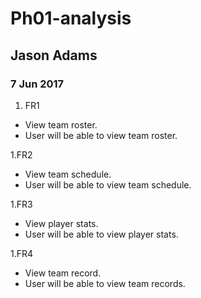
# Ph01-analysis
## Jason Adams
### 7 Jun 2017


1. FR1
- View team roster. 
- User will be able to view team roster.

1.FR2
- View team schedule.
- User will be able to view team schedule.

1.FR3
- View player stats.
- User will be able to view player stats.

1.FR4
- View team record.
- User will be able to view team records.




 